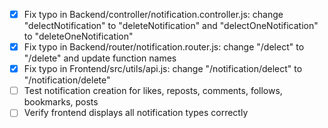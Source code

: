 - [x] Fix typo in Backend/controller/notification.controller.js: change "delectNotification" to "deleteNotification" and "delectOneNotification" to "deleteOneNotification"
- [x] Fix typo in Backend/router/notification.router.js: change "/delect" to "/delete" and update function names
- [x] Fix typo in Frontend/src/utils/api.js: change "/notification/delect" to "/notification/delete"
- [ ] Test notification creation for likes, reposts, comments, follows, bookmarks, posts
- [ ] Verify frontend displays all notification types correctly
